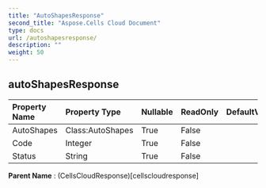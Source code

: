 ```yaml
---
title: "AutoShapesResponse"
second_title: "Aspose.Cells Cloud Document"
type: docs
url: /autoshapesresponse/
description: ""
weight: 50
---
```


## **autoShapesResponse**

 

| Property Name | Property Type | Nullable |  ReadOnly | DefaultValue | Description | 
| :- | :- | :- |:- |  :- | :- |
| AutoShapes | Class:AutoShapes | True |  False |  |  |  
| Code | Integer | True |  False |  |  |  
| Status | String | True |  False |  |  |  

**Parent Name** : (CellsCloudResponse)[cellscloudresponse]

